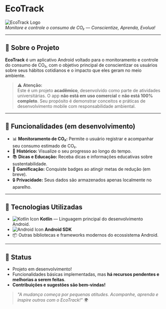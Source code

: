 # EcoTrack

![EcoTrack Logo](https://img.icons8.com/fluency/96/000000/leaf.png)  
*Monitore e controle o consumo de CO₂ — Conscientize, Aprenda, Evolua!*

---

## 🌱 Sobre o Projeto

**EcoTrack** é um aplicativo Android voltado para o monitoramento e controle do consumo de CO₂, com o objetivo principal de conscientizar os usuários sobre seus hábitos cotidianos e o impacto que eles geram no meio ambiente.

> ⚠️ **Atenção:**  
> Este é um projeto **acadêmico**, desenvolvido como parte de atividades universitárias. O app **não está em uso comercial** e **não está 100% completo**. Seu propósito é demonstrar conceitos e práticas de desenvolvimento mobile com responsabilidade ambiental.

---

## 🧩 Funcionalidades (em desenvolvimento)

- 📊 **Monitoramento de CO₂:** Permite o usuário registrar e acompanhar seu consumo estimado de CO₂.
- 📅 **Histórico:** Visualize o seu progresso ao longo do tempo.
- 📚 **Dicas e Educação:** Receba dicas e informações educativas sobre sustentabilidade.
- 🏅 **Gamificação:** Conquiste badges ao atingir metas de redução (em breve).
- 🔒 **Privacidade:** Seus dados são armazenados apenas localmente no aparelho.

---

## 📱 Tecnologias Utilizadas

- ![Kotlin Icon](https://img.icons8.com/color/48/000000/kotlin.png) **Kotlin** — Linguagem principal do desenvolvimento Android.
- ![Android Icon](https://img.icons8.com/color/48/000000/android-os.png) **Android SDK**
- 📦 Outras bibliotecas e frameworks modernos do ecossistema Android.

---

## 🚧 Status

- Projeto em desenvolvimento!  
- Funcionalidades básicas implementadas, mas **há recursos pendentes e melhorias a serem feitas**.
- **Contribuições e sugestões são bem-vindas!**

> *"A mudança começa por pequenas atitudes. Acompanhe, aprenda e inspire outros com o EcoTrack!"* 🌍
